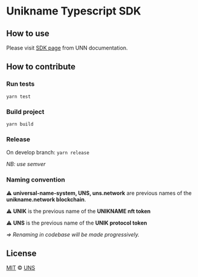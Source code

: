 # Unikname Typescript SDK

## How to use

Please visit [SDK page](https://docs.unikname.network/sdk.html) from UNN documentation.

## How to contribute

### Run tests

`yarn test`

### Build project

`yarn build`

### Release

On develop branch:
`yarn release`

_NB: use semver_

### Naming convention

⚠️ **universal-name-system, UNS, uns.network** are previous names of the **unikname.network blockchain**.

⚠️ **UNIK** is the previous name of the **UNIKNAME nft token**

⚠️ **UNS** is the previous name of the **UNIK protocol token**

_=> Renaming in codebase will be made progressively._

## License

[MIT](LICENSE) © [UNS](https://unikname.com)
